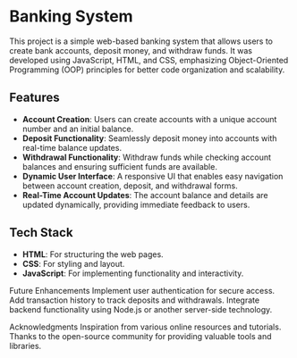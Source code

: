 # Banking System

This project is a simple web-based banking system that allows users to create bank accounts, deposit money, and withdraw funds. It was developed using JavaScript, HTML, and CSS, emphasizing Object-Oriented Programming (OOP) principles for better code organization and scalability.

## Features

- **Account Creation**: Users can create accounts with a unique account number and an initial balance.
- **Deposit Functionality**: Seamlessly deposit money into accounts with real-time balance updates.
- **Withdrawal Functionality**: Withdraw funds while checking account balances and ensuring sufficient funds are available.
- **Dynamic User Interface**: A responsive UI that enables easy navigation between account creation, deposit, and withdrawal forms.
- **Real-Time Account Updates**: The account balance and details are updated dynamically, providing immediate feedback to users.

## Tech Stack

- **HTML**: For structuring the web pages.
- **CSS**: For styling and layout.
- **JavaScript**: For implementing functionality and interactivity.

Future Enhancements
Implement user authentication for secure access.
Add transaction history to track deposits and withdrawals.
Integrate backend functionality using Node.js or another server-side technology.

Acknowledgments
Inspiration from various online resources and tutorials.
Thanks to the open-source community for providing valuable tools and libraries.
